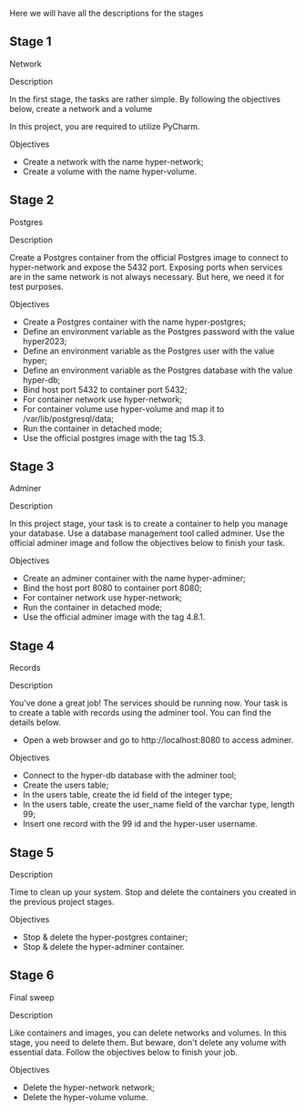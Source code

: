 Here we will have all the descriptions for the stages

## Stage 1

Network

Description

In the first stage, the tasks are rather simple. By following the objectives below, create a network and a volume

In this project, you are required to utilize PyCharm.

Objectives

- Create a network with the name hyper-network;
- Create a volume with the name hyper-volume.


## Stage 2

Postgres

Description

Create a Postgres container from the official Postgres image to connect to hyper-network and expose the 5432 port. Exposing ports when services are in the same network is not always necessary. But here, we need it for test purposes.

Objectives

- Create a Postgres container with the name hyper-postgres;
- Define an environment variable as the Postgres password with the value hyper2023;
- Define an environment variable as the Postgres user with the value hyper;
- Define an environment variable as the Postgres database with the value hyper-db;
- Bind host port 5432 to container port 5432;
- For container network use hyper-network;
- For container volume use hyper-volume and map it to /var/lib/postgresql/data;
- Run the container in detached mode;
- Use the official postgres image with the tag 15.3.


## Stage 3

Adminer

Description

In this project stage, your task is to create a container to help you manage your database. Use a database management tool called adminer. Use the official adminer image and follow the objectives below to finish your task.

Objectives

- Create an adminer container with the name hyper-adminer;
- Bind the host port 8080 to container port 8080;
- For container network use hyper-network;
- Run the container in detached mode;
- Use the official adminer image with the tag 4.8.1.


## Stage 4

Records

Description

You've done a great job! The services should be running now. Your task is to create a table with records using the adminer tool. You can find the details below.

- Open a web browser and go to http://localhost:8080 to access adminer.

Objectives

- Connect to the hyper-db database with the adminer tool;
- Create the users table;
- In the users table, create the id field of the integer type;
- In the users table, create the user_name field of the varchar type, length 99;
- Insert one record with the 99 id and the hyper-user username.


## Stage 5

Description

Time to clean up your system. Stop and delete the containers you created in the previous project stages.

Objectives

- Stop & delete the hyper-postgres container;
- Stop & delete the hyper-adminer container.


## Stage 6

Final sweep

Description

Like containers and images, you can delete networks and volumes. In this stage, you need to delete them. But beware, don't delete any volume with essential data. Follow the objectives below to finish your job.

Objectives

- Delete the hyper-network network;
- Delete the hyper-volume volume.